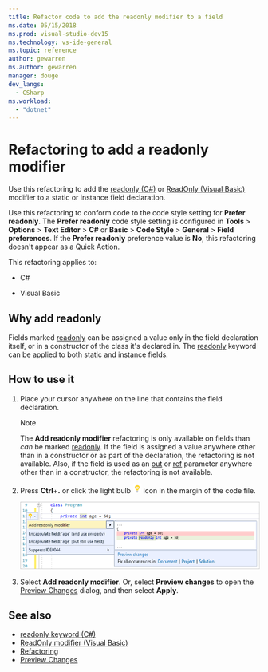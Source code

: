 ```yaml
---
title: Refactor code to add the readonly modifier to a field
ms.date: 05/15/2018
ms.prod: visual-studio-dev15
ms.technology: vs-ide-general
ms.topic: reference
author: gewarren
ms.author: gewarren
manager: douge
dev_langs:
  - CSharp
ms.workload:
  - "dotnet"
---
```

# Refactoring to add a readonly modifier

Use this refactoring to add the [readonly (C#)](/dotnet/csharp/language-reference/keywords/readonly) or [ReadOnly (Visual Basic)](/dotnet/visual-basic/language-reference/modifiers/readonly) modifier to a static or instance field declaration.

Use this refactoring to conform code to the code style setting for **Prefer readonly**. The **Prefer readonly** code style setting is configured in **Tools** > **Options** > **Text Editor** > **C#** or **Basic** > **Code Style** > **General** > **Field preferences**. If the **Prefer readonly** preference value is **No**, this refactoring doesn't appear as a Quick Action.

This refactoring applies to:

- C#

- Visual Basic

## Why add readonly

Fields marked [readonly](/dotnet/csharp/language-reference/keywords/readonly) can be assigned a value only in the field declaration itself, or in a constructor of the class it's declared in. The [readonly](/dotnet/csharp/language-reference/keywords/readonly) keyword can be applied to both static and instance fields.

## How to use it

1. Place your cursor anywhere on the line that contains the field declaration.

   > [!NOTE]
   > The **Add readonly modifier** refactoring is only available on fields than *can* be marked [readonly](/dotnet/csharp/language-reference/keywords/readonly). If the field is assigned a value anywhere other than in a constructor or as part of the declaration, the refactoring is not available. Also, if the field is used as an [out](/dotnet/csharp/language-reference/keywords/out-parameter-modifier.md) or [ref](/dotnet/csharp/language-reference/keywords/ref.md) parameter anywhere other than in a constructor, the refactoring is not available.

1. Press **Ctrl**+**.** or click the light bulb ![light bulb icon](../media/light-bulb-icon.png) icon in the margin of the code file.

   ![Add readonly modifier quick actions menu](media/add-readonly-modifier.png)

1. Select **Add readonly modifier**. Or, select **Preview changes** to open the [Preview Changes](../../ide/preview-changes.md) dialog, and then select **Apply**.

## See also

- [readonly keyword (C#)](/dotnet/csharp/language-reference/keywords/readonly)
- [ReadOnly modifier (Visual Basic)](/dotnet/visual-basic/language-reference/modifiers/readonly)
- [Refactoring](../refactoring-in-visual-studio.md)
- [Preview Changes](../../ide/preview-changes.md)